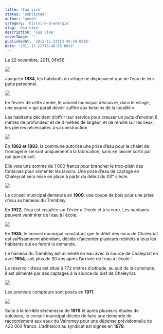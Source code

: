 ```yaml
---
title: 'Eau vive'
status: 'published'
author: 'geneb'
category: 'histoire-d-energie'
slug: 'eau-vive'
description: 'Eau vive'
coverImage: ''
publishedAt: '2011-11-22T13:40:58.000Z'
date: '2011-11-22T13:40:58.000Z'
---
```


Le 22 novembre, 2011, 04h56


![](/img/beguelins/Windows-Live-Writer/9d0732263223_E9FC/numerisation0015_2.jpg)

Jusqu’en **1834**, les habitants du village ne disposaient que de l’eau de leur puits personnel.


![](/img/beguelins/Windows-Live-Writer/9d0732263223_E9FC/clip_image004_2.jpg)

En février de cette année, le conseil municipal découvre, dans le village, une source « qui parait devoir suffire aux besoins de la localité ».

Les habitants décident d’offrir leur service pour creuser un puits d’environ 8 mètres de profondeur et de 4 mètres de largeur, et de rendre sur les lieux, les pierres nécessaires à sa construction.


![](/img/beguelins/Windows-Live-Writer/9d0732263223_E9FC/clip_image006_2.jpg)

En **1882 et 1883**, la commune autorise une prise d’eau pour le chalet de fromagerie servant uniquement à la fabrication, sans en laisser sortir par qui que ce soit.

Elle vote une somme de 1 000 francs pour brancher le trop-plein des fontaines pour alimenter les lavoirs.
Une prise d’eau de captage en Chaleyriat sera mise en place à partir du début du XXᵉ siècle.


![](/img/beguelins/Windows-Live-Writer/9d0732263223_E9FC/numerisation0016_2.jpg)

Le conseil municipal demande en **1909**, une coupe de bois pour une prise d’eau au hameau du Tremblay.

En **1922**, l’eau est installée sur l’évier à l’école et à la cure. Les habitants peuvent venir tirer de l’eau à l’école.


![](/img/beguelins/Windows-Live-Writer/9d0732263223_E9FC/img356_2.jpg)

En **1935**, le conseil municipal constatant que le débit des eaux de Chaleyriat est suffisamment abondant, décide d’accorder plusieurs robinets à tous les habitants qui en feront la demande.

Le hameau du Tremblay est alimenté en eau avec la source de Chaleyriat en avril **1954**, soit plus de 30 ans après l’arrivée de l’eau à l’école !

Le réservoir d’eau est situé à 772 mètres d’altitude, au sud de la commune, il est alimenté par des captages à la source du bief de Chaleyriat.


![](/img/beguelins/Windows-Live-Writer/9d0732263223_E9FC/clip_image012_2.jpg)

Les premiers compteurs sont posés en **1971**.

![](/img/beguelins/Windows-Live-Writer/9d0732263223_E9FC/image_2.png)

Suite à la terrible sècheresse de **1976** et après plusieurs études de solutions, le conseil municipal décide de faire une demande de raccordement aux eaux du Valromey pour une dépense prévisionnelle de 420 000 francs. L’adhésion au syndicat est signée en **1979**.
